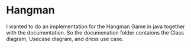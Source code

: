 # Hangman
I wanted to do an implementation for the Hangman Game in java together with the documentation.
So the documenation folder contaions the Class diagram, Usecase diagram, and dress use case.
